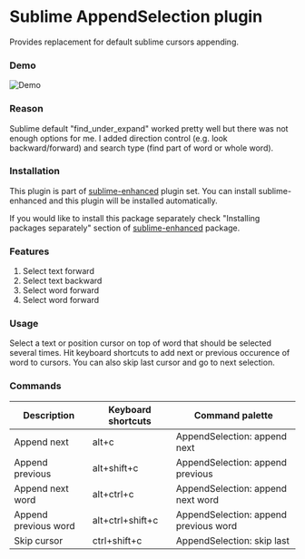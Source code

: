 # Sublime AppendSelection plugin

Provides replacement for default sublime cursors appending.

### Demo

![Demo](https://raw.github.com/shagabutdinov/sublime-append-selection/master/demo/demo.gif "Demo")


### Reason

Sublime default "find_under_expand" worked pretty well but there was not enough
options for me. I added direction control (e.g. look backward/forward) and
search type (find part of word or whole word).


### Installation

This plugin is part of [sublime-enhanced](http://github.com/shagabutdinov/sublime-enhanced)
plugin set. You can install sublime-enhanced and this plugin will be installed
automatically.

If you would like to install this package separately check "Installing packages
separately" section of [sublime-enhanced](http://github.com/shagabutdinov/sublime-enhanced)
package.


### Features

1. Select text forward
2. Select text backward
3. Select word forward
4. Select word forward


### Usage

Select a text or position cursor on top of word that should be selected several
times. Hit keyboard shortcuts to add next or previous occurence of word to
cursors. You can also skip last cursor and go to next selection.


### Commands

| Description          | Keyboard shortcuts | Command palette                       |
|----------------------|--------------------|---------------------------------------|
| Append next          | alt+c              | AppendSelection: append next          |
| Append previous      | alt+shift+c        | AppendSelection: append previous      |
| Append next word     | alt+ctrl+c         | AppendSelection: append next word     |
| Append previous word | alt+ctrl+shift+c   | AppendSelection: append previous word |
| Skip cursor          | ctrl+shift+c       | AppendSelection: skip last            |
